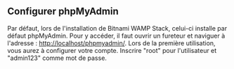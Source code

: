## Configurer phpMyAdmin

Par défaut, lors de l'installation de Bitnami WAMP Stack, celui-ci installe par défaut phpMyAdmin. Pour y accéder, il faut ouvrir un fureteur et naviguer à l'adresse : <http://localhost/phpmyadmin/>. Lors de la première utilisation, vous aurez à configurer votre compte. Inscrire "root" pour l'utilisateur et "admin123" comme mot de passe.
